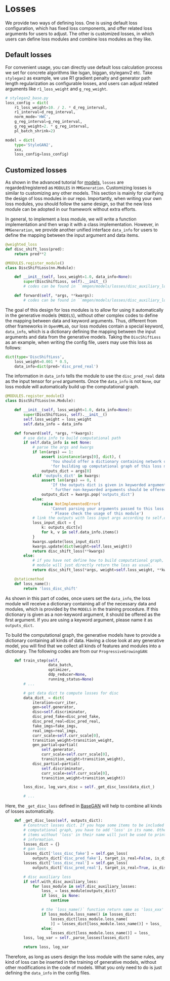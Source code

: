# Losses

We provide two ways of defining loss.
One is using default loss configuration, which has fixed loss components, and offer related loss arguments for users to adjust.
The other is customized losses, in which users can define loss modules and combine loss modules as they like.

## Default losses
For convenient usage, you can directly use default loss calculation process we set for concrete algorithms like lsgan, biggan, styleganv2 etc.
Take ``stylegan2`` as example, we use R1 gradient penalty and generator path length regularization as configurable losses, and users can adjust
related arguments like ``r1_loss_weight`` and ``g_reg_weight``.

```python
# stylegan2_base.py
loss_config = dict(
    r1_loss_weight=10. / 2. * d_reg_interval,
    r1_interval=d_reg_interval,
    norm_mode='HWC',
    g_reg_interval=g_reg_interval,
    g_reg_weight=2. * g_reg_interval,
    pl_batch_shrink=2)

model = dict(
    type='StyleGAN2',
    xxx,
    loss_config=loss_config)
```

## Customized losses

As shown in the advanced tutorial for [models](models.md), `losses` are regarded/registered as `MODULES` in `MMGeneration`. Customizing losses is similar to customizing any other models. This section is mainly for clarifying the design of loss modules in our repo. Importantly, when writing your own loss modules, you should follow the same design, so that the new loss module can be adopted in our framework without extra efforts.

In general, to implement a loss module, we will write a function implementation and then wrap it with a class implementation. However, in `MMGeneration`, we provide another unified interface `data_info` for users to define the mapping between the input argument and data items.

```python
@weighted_loss
def disc_shift_loss(pred):
    return pred**2

@MODULES.register_module()
class DiscShiftLoss(nn.Module):

    def __init__(self, loss_weight=1.0, data_info=None):
        super(DiscShiftLoss, self).__init__()
        # codes can be found in ``mmgen/models/losses/disc_auxiliary_loss.py``

    def forward(self, *args, **kwargs):
        # codes can be found in ``mmgen/models/losses/disc_auxiliary_loss.py``
```

The goal of this design for loss modules is to allow for using it automatically in the generative models (`MODELS`), without other complex codes to define the mapping between data and keyword arguments. Thus, different from other frameworks in `OpenMMLab`, our loss modules contain a special keyword, `data_info`, which is a dictionary defining the mapping between the input arguments and data from the generative models. Taking the `DiscShiftLoss` as an example, when writing the config file, users may use this loss as follows:

```python
dict(type='DiscShiftLoss',
    loss_weight=0.001 * 0.5,
    data_info=dict(pred='disc_pred_real')
```

The information in `data_info` tells the module to use the `disc_pred_real` data as the input tensor for `pred` arguments. Once the `data_info` is not `None`, our loss module will automatically build up the computational graph.

```python
@MODULES.register_module()
class DiscShiftLoss(nn.Module):

    def __init__(self, loss_weight=1.0, data_info=None):
        super(DiscShiftLoss, self).__init__()
        self.loss_weight = loss_weight
        self.data_info = data_info

    def forward(self, *args, **kwargs):
        # use data_info to build computational path
        if self.data_info is not None:
            # parse the args and kwargs
            if len(args) == 1:
                assert isinstance(args[0], dict), (
                    'You should offer a dictionary containing network outputs '
                    'for building up computational graph of this loss module.')
                outputs_dict = args[0]
            elif 'outputs_dict' in kwargs:
                assert len(args) == 0, (
                    'If the outputs dict is given in keyworded arguments, no'
                    ' further non-keyworded arguments should be offered.')
                outputs_dict = kwargs.pop('outputs_dict')
            else:
                raise NotImplementedError(
                    'Cannot parsing your arguments passed to this loss module.'
                    ' Please check the usage of this module')
            # link the outputs with loss input args according to self.data_info
            loss_input_dict = {
                k: outputs_dict[v]
                for k, v in self.data_info.items()
            }
            kwargs.update(loss_input_dict)
            kwargs.update(dict(weight=self.loss_weight))
            return disc_shift_loss(**kwargs)
        else:
            # if you have not define how to build computational graph, this
            # module will just directly return the loss as usual.
            return disc_shift_loss(*args, weight=self.loss_weight, **kwargs)

    @staticmethod
    def loss_name():
        return 'loss_disc_shift'

```

As shown in this part of codes, once users set the `data_info`, the loss module will receive a dictionary containing all of the necessary data and modules, which is provided by the `MODELS` in the training procedure. If this dictionary is given as a non-keyword argument, it should be offered as the first argument. If you are using a keyword argument, please name it as `outputs_dict`.

To build the computational graph, the generative models have to provide a dictionary containing all kinds of data. Having a close look at any generative model, you will find that we collect all kinds of features and modules into a dictionary. The following codes are from our `ProgressiveGrowingGAN`:

```python
    def train_step(self,
                   data_batch,
                   optimizer,
                   ddp_reducer=None,
                   running_status=None)
        # ...

        # get data dict to compute losses for disc
        data_dict_ = dict(
            iteration=curr_iter,
            gen=self.generator,
            disc=self.discriminator,
            disc_pred_fake=disc_pred_fake,
            disc_pred_real=disc_pred_real,
            fake_imgs=fake_imgs,
            real_imgs=real_imgs,
            curr_scale=self.curr_scale[0],
            transition_weight=transition_weight,
            gen_partial=partial(
                self.generator,
                curr_scale=self.curr_scale[0],
                transition_weight=transition_weight),
            disc_partial=partial(
                self.discriminator,
                curr_scale=self.curr_scale[0],
                transition_weight=transition_weight))

        loss_disc, log_vars_disc = self._get_disc_loss(data_dict_)

        # ...
```

Here, the `_get_disc_loss` defined in [BaseGAN](https://github.com/open-mmlab/mmgeneration/tree/master/mmgen/models/gans/base_gan.py) will help to combine all kinds of losses automatically.

```python
    def _get_disc_loss(self, outputs_dict):
        # Construct losses dict. If you hope some items to be included in the
        # computational graph, you have to add 'loss' in its name. Otherwise,
        # items without 'loss' in their name will just be used to print
        # information.
        losses_dict = {}
        # gan loss
        losses_dict['loss_disc_fake'] = self.gan_loss(
            outputs_dict['disc_pred_fake'], target_is_real=False, is_disc=True)
        losses_dict['loss_disc_real'] = self.gan_loss(
            outputs_dict['disc_pred_real'], target_is_real=True, is_disc=True)

        # disc auxiliary loss
        if self.with_disc_auxiliary_loss:
            for loss_module in self.disc_auxiliary_losses:
                loss_ = loss_module(outputs_dict)
                if loss_ is None:
                    continue

                # the `loss_name()` function return name as 'loss_xxx'
                if loss_module.loss_name() in losses_dict:
                    losses_dict[loss_module.loss_name(
                    )] = losses_dict[loss_module.loss_name()] + loss_
                else:
                    losses_dict[loss_module.loss_name()] = loss_
        loss, log_var = self._parse_losses(losses_dict)

        return loss, log_var

```

Therefore, as long as users design the loss module with the same rules, any kind of loss can be inserted in the training of generative models, without other modifications in the code of models. What you only need to do is just defining the `data_info` in the config files.
